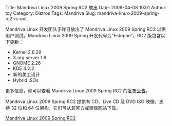 Title: Mandriva Linux 2009 Spring RC2 放出
Date: 2009-04-08 10:01
Author: toy
Category: Distros
Tags: Mandriva
Slug: mandriva-linux-2009-spring-rc2-is-out

Mandriva Linux 开发团队于昨日放出了 Mandriva Linux 2009 Spring RC2
以供用户测试。Mandriva Linux 2009 Spring 开发代号为“Estephe”，RC2
版包含以下更新：

* Kernel 2.6.29  
* X.org server 1.6  
* GNOME 2.26  
* KDE 4.2.2  
* 新的美工设计  
* Hybrid ISOs

更多信息，你可以查看 Mandriva Linux 2009 Spring RC2
的[发布公告](http://blog.mandriva.com/2009/04/06/mandriva-linux-2009-spring-rc2-is-ready-for-tests/)。

Mandriva Linux 2009 Spring RC2 提供有 CD、Live CD 及 DVD ISO 映像，支持
32 位和 64 位架构，它们可从其官方或镜像网站下载。

[Mandriva Linux 2009 Spring
RC2](http://wiki.mandriva.com/en/2009.1\_RC\_2)
